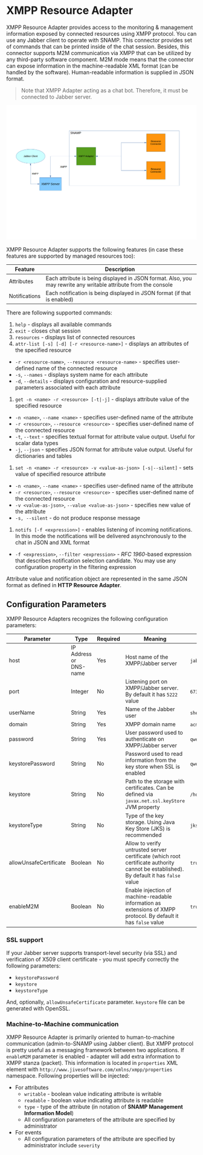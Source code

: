 XMPP Resource Adapter
====
XMPP Resource Adapter provides access to the monitoring & management information exposed by connected resources using XMPP protocol. You can use any Jabber client to operate with SNAMP. This connector provides set of commands that can be printed inside of the chat session. Besides, this connector supports M2M communication via XMPP that can be utilized by any third-party software component. M2M mode means that the connector can expose information in the machine-readable XML format (can be handled by the software). Human-readable information is supplied in JSON format.

> Note that XMPP Adapter acting as a chat bot. Therefore, it must be connected to Jabber server.

![Communication Scheme](xmpp-adapter.png)

XMPP Resource Adapter supports the following features (in case these features are supported by managed resources too):

Feature | Description
---- | ----
Attributes | Each attribute is being displayed in JSON format. Also, you may rewrite any writable attribute from the console
Notifications | Each notification is being displayed in JSON format (if that is enabled)

There are following supported commands:
1. `help` - displays all available commands
1. `exit` - closes chat session
1. `resources` - displays list of connected resources
1. `attr-list [-s] [-d] [-r <resource-name>]` - displays an attributes of the specified resource
  - `-r <resource-name>`, `--resource <resource-name>` - specifies user-defined name of the connected resource
  - `-s`, `--names` - displays system name for each attribute
  - `-d`, `--details` - displays configuration and resource-supplied parameters associated with each attribute
1. `get -n <name> -r <resource> [-t|-j]` - displays attribute value of the specified resource
  - `-n <name>`, `--name <name>` - specifies user-defined name of the attribute
  - `-r <resource>`, `--resource <resource>` - specifies user-defined name of the connected resource
  - `-t`, `--text` - specifies textual format for attribute value output. Useful for scalar data types
  - `-j`, `--json` - specifies JSON format for attribute value output. Useful for dictionaries and tables
1. `set -n <name> -r <resource> -v <value-as-json> [-s|--silent]` - sets value of specified resource attribute
  - `-n <name>`, `--name <name>` - specifies user-defined name of the attribute
  - `-r <resource>`, `--resource <resource>` - specifies user-defined name of the connected resource
  - `-v <value-as-json>`, `--value <value-as-json>` - specifies new value of the attribute
  - `-s, --silent` - do not produce response message
1. `notifs [-f <expression>]` - enables listening of incoming notifications. In this mode the notifications will be delivered asynchronously to the chat in JSON and XML format
  - `-f <expression>`, `--filter <expression>` - _RFC 1960_-based expression that describes notification selection candidate. You may use any configuration property in the filtering expression

Attribute value and notification object are represented in the same JSON format as defined in **HTTP Resource Adapter**.

## Configuration Parameters
XMPP Resource Adapters recognizes the following configuration parameters:

Parameter | Type | Required | Meaning | Example
---- | ---- | ---- | ---- | ----
host | IP Address or DNS-name | Yes | Host name of the XMPP/Jabber server | `jabber.acme.com`
port | Integer | No | Listening port on XMPP/Jabber server. By default it has `5222` value | `6733`
userName | String | Yes | Name of the Jabber user | `sheldon`
domain | String | Yes | XMPP domain name | `acme.com`
password | String | Yes | User password used to authenticate on XMPP/Jabber server | `qwerty`
keystorePassword | String | No | Password used to read information from the key store when SSL is enabled | `qwerty`
keystore | String | No | Path to the storage with certificates. Can be defined via `javax.net.ssl.keyStore` JVM property | `/home/admin/.keystore/tls.cert`
keystoreType | String | No | Type of the key storage. Using Java Key Store (JKS) is recommended | `jks`
allowUnsafeCertificate | Boolean | No | Allow to verify untrusted server certificate (which root certificate authority cannot be established). By default it has `false` value | `true`
enableM2M | Boolean | No | Enable injection of machine-readable information as extensions of XMPP protocol. By default it has `false` value | `true`

### SSL support
If your Jabber server supports transport-level security (via SSL) and verification of X509 client certificate - you must specify correctly the following parameters:
* `keystorePassword`
* `keystore`
* `keystoreType`

And, optionally, `allowUnsafeCertificate` parameter. `keystore` file can be generated with OpenSSL.

### Machine-to-Machine communication
XMPP Resource Adapter is primarily oriented to human-to-machine communication (admin-to-SNAMP using Jabber client). But XMPP protocol is pretty useful as a messaging framework between two applications. If `enableM2M` parameter is enabled - adapter will add extra information to XMPP stanza (packet). This information is located in `properties` XML element with `http://www.jivesoftware.com/xmlns/xmpp/properties` namespace. Following properties will be injected:
* For attributes
  * `writable` - boolean value indicating attribute is writable
  * `readable` - boolean value indicating attribute is readable
  * `type` - type of the attribute (in notation of **SNAMP Management Information Model**)
  * All configuration parameters of the attribute are specified by administrator
* For events
  * All configuration parameters of the attribute are specified by administrator include `severity`
